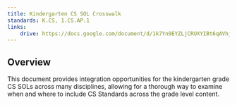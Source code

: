 ```yaml
---
title: Kindergarten CS SOL Crosswalk
standards: K.CS, 1.CS.AP.1
links:
    drive: https://docs.google.com/document/d/1k7Yn9EYZLjCRUXYIBt6qAVhjUm5RnAHB4m-hX-6O7U4/edit?usp=drive_link
---
```


## Overview
This document provides integration opportunities for the kindergarten grade CS SOLs across many disciplines, allowing for a thorough way to examine when and where to include CS Standards across the grade level content.
